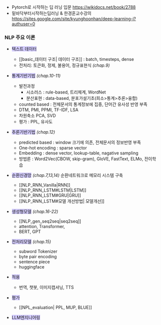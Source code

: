 

- Pytorch로 시작하는 딥 러닝 입문 https://wikidocs.net/book/2788
- 밑바닥부터시작하는딥러닝 & 한경훈교수강의 https://sites.google.com/site/kyunghoonhan/deep-learning-i?authuser=0

### NLP 주요 이론
- <span style="background:#d2cbff">텍스트 데이터</span>
	- [[basic_데이터 구조| 데이터 구조]] : batch, timesteps, dense
	- 전처리: 토큰화, 정제, 불용어, 정규표현식 *(chap.9)*

- <span style="background:#d2cbff">통계기반기법</span> *(chap.10-11)*
	- 발전과정
		- 시소러스 : rule-based, 트리체계, WordNet
		- 분산표현 : data-based, 분포가설기초(희소>통계>추론>융합)
	- counted based : 전체문서의 통계정보에 집중, 단어간 유사성 반영 부족
	- DTM, PMI, PPMI, TF-IDF, LSA
	- 차원축소 PCA, SVD
	- 평가 : PPL, 유사도

- <span style="background:#d2cbff">추론기반기법</span> *(chap.12)*
	- predicted based : window 크기에 의존, 전체문서의 정보반영 부족
	- One-hot encoding : sparse vector
	- Embedding : dense vector, lookup-table, nagative sampling
	- 방법론 : Word2Vec(CBOW, skip-gram), GloVE, FastText, ELMo, 전이학습

 - <span style="background:#d2cbff">순환신경망</span>  *(chap.7,13,14)*
	 순환네트워크로 메모리 시스템 구축
	 -  [[NLP_RNN_Vanilla|RNN]]
	 -  [[NLP_RNN_LSTM#LSTM|LSTM]] 
	 -  [[NLP_RNN_LSTM#GRU|GRU]]
	 - [[NLP_RNN_LSTM#모델 개선방법| 모델개선]]


- <span style="background:#d2cbff">생성형모델</span> *(chap.16-22)*
	- [[NLP_gen_seq2seq|seq2seq]] 
	- attention, Transformer, 
	- BERT, GPT 


- <span style="background:#d2cbff">전처리모델</span> *(chap.15)*
	- subword Tokenizer
	- byte pair encoding
	- sentence piece
	- huggingface 

- <span style="background:#d2cbff">적용</span> 
	-  번역, 챗봇, 이미지캡셔닝, TTS
	
- <span style="background:#d2cbff">평가</span>
	- [[NPL_evaluation| PPL, MUP, BLUE]]

- <span style="background:#d2cbff">LLM엔지니어링</span>
